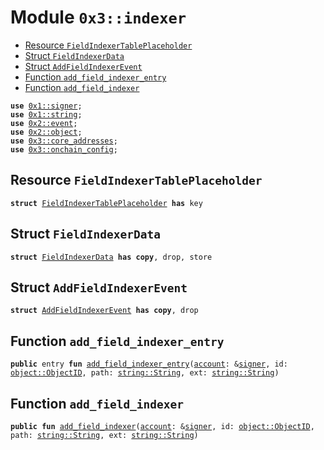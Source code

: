 
<a name="0x3_indexer"></a>

# Module `0x3::indexer`



-  [Resource `FieldIndexerTablePlaceholder`](#0x3_indexer_FieldIndexerTablePlaceholder)
-  [Struct `FieldIndexerData`](#0x3_indexer_FieldIndexerData)
-  [Struct `AddFieldIndexerEvent`](#0x3_indexer_AddFieldIndexerEvent)
-  [Function `add_field_indexer_entry`](#0x3_indexer_add_field_indexer_entry)
-  [Function `add_field_indexer`](#0x3_indexer_add_field_indexer)


<pre><code><b>use</b> <a href="">0x1::signer</a>;
<b>use</b> <a href="">0x1::string</a>;
<b>use</b> <a href="">0x2::event</a>;
<b>use</b> <a href="">0x2::object</a>;
<b>use</b> <a href="core_addresses.md#0x3_core_addresses">0x3::core_addresses</a>;
<b>use</b> <a href="onchain_config.md#0x3_onchain_config">0x3::onchain_config</a>;
</code></pre>



<a name="0x3_indexer_FieldIndexerTablePlaceholder"></a>

## Resource `FieldIndexerTablePlaceholder`



<pre><code><b>struct</b> <a href="indexer.md#0x3_indexer_FieldIndexerTablePlaceholder">FieldIndexerTablePlaceholder</a> <b>has</b> key
</code></pre>



<a name="0x3_indexer_FieldIndexerData"></a>

## Struct `FieldIndexerData`



<pre><code><b>struct</b> <a href="indexer.md#0x3_indexer_FieldIndexerData">FieldIndexerData</a> <b>has</b> <b>copy</b>, drop, store
</code></pre>



<a name="0x3_indexer_AddFieldIndexerEvent"></a>

## Struct `AddFieldIndexerEvent`



<pre><code><b>struct</b> <a href="indexer.md#0x3_indexer_AddFieldIndexerEvent">AddFieldIndexerEvent</a> <b>has</b> <b>copy</b>, drop
</code></pre>



<a name="0x3_indexer_add_field_indexer_entry"></a>

## Function `add_field_indexer_entry`



<pre><code><b>public</b> entry <b>fun</b> <a href="indexer.md#0x3_indexer_add_field_indexer_entry">add_field_indexer_entry</a>(<a href="">account</a>: &<a href="">signer</a>, id: <a href="_ObjectID">object::ObjectID</a>, path: <a href="_String">string::String</a>, ext: <a href="_String">string::String</a>)
</code></pre>



<a name="0x3_indexer_add_field_indexer"></a>

## Function `add_field_indexer`



<pre><code><b>public</b> <b>fun</b> <a href="indexer.md#0x3_indexer_add_field_indexer">add_field_indexer</a>(<a href="">account</a>: &<a href="">signer</a>, id: <a href="_ObjectID">object::ObjectID</a>, path: <a href="_String">string::String</a>, ext: <a href="_String">string::String</a>)
</code></pre>
